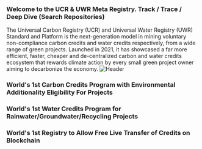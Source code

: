 ### Welcome to the UCR & UWR Meta Registry.  Track / Trace / Deep Dive (Search Repositories)
The Universal Carbon Registry (UCR) and Universal Water Registry (UWR) Standard and Platform is the next-generation model in mining voluntary non-compliance carbon credits and water credits respectively, from a wide range of green projects. Launched in 2021, it has showcased a far more efficient, faster, cheaper and de-centralized carbon and water credits ecosystem that rewards climate action by  every small green project owner aiming to decarbonize the economy.
![Header](./github-header-image.png.png)

### World's 1st Carbon Credits Program with Environmental Additionality Eligibility For Projects
### World's 1st Water Credits Program for Rainwater/Groundwater/Recycling Projects
### World's 1st Registry to Allow Free Live Transfer of Credits on Blockchain 

<!--
**ucarbonregistry/ucarbonregistry** is a ✨ _special_ ✨ repository because its `README.md` (this file) appears on your GitHub profile.

Here are some ideas to get you started:

- 🔭 I’m currently working on ...
- 🌱 I’m currently learning ...
- 👯 I’m looking to collaborate on ...
- 🤔 I’m looking for help with ...
- 💬 Ask me about ...
- 📫 How to reach me: ...
- 😄 Pronouns: ...
- ⚡ Fun fact: ...
-->
